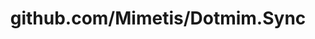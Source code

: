---
layout: post
title: github.com/Mimetis/Dotmim.Sync
categories: link
tags: [انگلیسی, گیت‌هاب, برنامه‌نویسی]
---